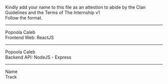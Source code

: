 Kindly add your name to this file as an attestion to abide by the Clan Guidelines and the Terms of The Internship v1
<br/> Follow the format.<br/> 
___
Popoola Caleb <br/>
Frontend Web: ReactJS
___
Popoola Caleb <br/>
Backend API: NodeJS - Express
___
Name <br/>
Track
